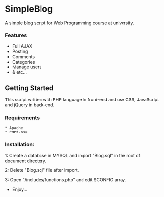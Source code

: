 # SimpleBlog
A simple blog script for Web Programming course at university.

### Features
* Full AJAX
* Posting
* Comments
* Categories
* Manage users
* & etc...

## Getting Started
This script written with PHP language in front-end and use CSS, JavaScript and jQuery in back-end.

### Requirements
```
* Apache
* PHP5.6<=
```

### Installation:
1: Create a database in MYSQL and import "Blog.sql" in the root of document directory.

2: Delete "Blog.sql" file after import.

3: Open "/includes/functions.php" and edit $CONFIG array.

* Enjoy...
